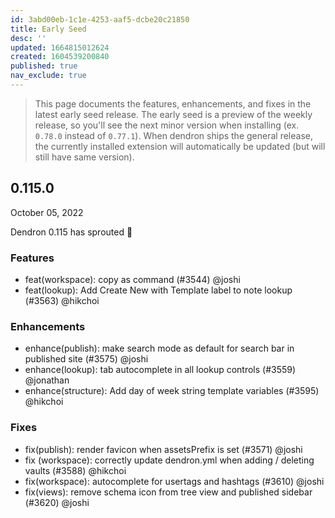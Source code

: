```yaml
---
id: 3abd00eb-1c1e-4253-aaf5-dcbe20c21850
title: Early Seed
desc: ''
updated: 1664815012624
created: 1604539200840
published: true
nav_exclude: true
---
```


> This page documents the features, enhancements, and fixes in the latest early seed release. The early seed is a preview of the weekly release, so you'll see the next minor version when installing (ex. `0.78.0` instead of `0.77.1`). When dendron ships the general release, the currently installed extension will automatically be updated (but will still have same version).

## 0.115.0
October 05, 2022

Dendron 0.115 has sprouted 🌱


### Features
- feat(workspace): copy as command (#3544) @joshi
- feat(lookup): Add Create New with Template label to note lookup (#3563) @hikchoi


### Enhancements
- enhance(publish): make search mode as default for search bar in published site (#3575) @joshi
- enhance(lookup): tab autocomplete in all lookup controls (#3559) @jonathan
- enhance(structure): Add day of week string template variables (#3595) @hikchoi


### Fixes
- fix(publish): render favicon when assetsPrefix is set (#3571) @joshi
- fix (workspace): correctly update dendron.yml when adding / deleting vaults (#3588) @hikchoi
- fix(workspace): autocomplete for usertags and hashtags (#3610) @joshi
- fix(views): remove schema icon from tree view and published sidebar (#3620) @joshi

